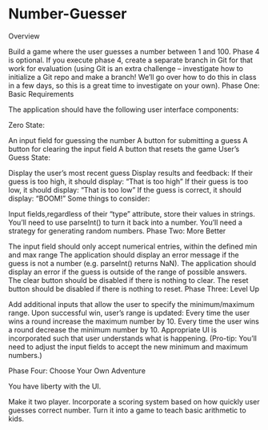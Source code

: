 # Number-Guesser



Overview

Build a game where the user guesses a number between 1 and 100.
Phase 4 is optional. If you execute phase 4, create a separate branch in Git for that work for evaluation (using Git is an extra challenge – investigate how to initialize a Git repo and make a branch! We’ll go over how to do this in class in a few days, so this is a great time to investigate on your own).
Phase One: Basic Requirements

The application should have the following user interface components:

Zero State:

An input field for guessing the number
A button for submitting a guess
A button for clearing the input field
A button that resets the game
User’s Guess State:

Display the user’s most recent guess
Display results and feedback:
If their guess is too high, it should display: “That is too high”
If their guess is too low, it should display: “That is too low”
If the guess is correct, it should display: “BOOM!”
Some things to consider:

Input fields,regardless of their “type” attribute, store their values in strings. You’ll need to use parseInt() to turn it back into a number.
You’ll need a strategy for generating random numbers.
Phase Two: More Better

The input field should only accept numerical entries, within the defined min and max range
The application should display an error message if the guess is not a number (e.g. parseInt() returns NaN).
The application should display an error if the guess is outside of the range of possible answers.
The clear button should be disabled if there is nothing to clear.
The reset button should be disabled if there is nothing to reset.
Phase Three: Level Up

Add additional inputs that allow the user to specify the minimum/maximum range.
Upon successful win, user’s range is updated:
Every time the user wins a round increase the maximum number by 10.
Every time the user wins a round decrease the minimum number by 10.
Appropriate UI is incorporated such that user understands what is happening.
(Pro-tip: You’ll need to adjust the input fields to accept the new minimum and maximum numbers.)

Phase Four: Choose Your Own Adventure

You have liberty with the UI.

Make it two player.
Incorporate a scoring system based on how quickly user guesses correct number.
Turn it into a game to teach basic arithmetic to kids.
